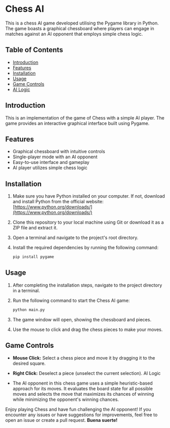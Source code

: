 # Chess AI

This is a chess AI game developed utilising the Pygame library in Python. The game boasts a graphical chessboard where players can engage in matches against an AI opponent that employs simple chess logic.

## Table of Contents

-   [Introduction](#introduction)
-   [Features](#features)
-   [Installation](#installation)
-   [Usage](#usage)
-   [Game Controls](#game-controls)
-   [AI Logic](#ai-logic)

## Introduction

This is an implementation of the game of Chess with a simple AI player. The game provides an interactive graphical interface built using Pygame.

## Features

-   Graphical chessboard with intuitive controls
-   Single-player mode with an AI opponent
-   Easy-to-use interface and gameplay
-   AI player utilizes simple chess logic

## Installation

1. Make sure you have Python installed on your computer. If not, download and install Python from the official website: [https://www.python.org/downloads/](https://www.python.org/downloads/)

2. Clone this repository to your local machine using Git or download it as a ZIP file and extract it.

3. Open a terminal and navigate to the project's root directory.

4. Install the required dependencies by running the following command:

    ```bash
    pip install pygame
    ```

## Usage

1. After completing the installation steps, navigate to the project directory in a terminal.

2. Run the following command to start the Chess AI game:

    ```bash
    python main.py
    ```

3. The game window will open, showing the chessboard and pieces.

4. Use the mouse to click and drag the chess pieces to make your moves.

## Game Controls

-   **Mouse Click:** Select a chess piece and move it by dragging it to the desired square.

-   **Right Click:** Deselect a piece (unselect the current selection).
    AI Logic

-   The AI opponent in this chess game uses a simple heuristic-based approach for its moves. It evaluates the board state for all possible moves and selects the move that maximizes its chances of winning while minimizing the opponent's winning chances.

Enjoy playing Chess and have fun challenging the AI opponent! If you encounter any issues or have suggestions for improvements, feel free to open an issue or create a pull request. **Buena suerte!**
